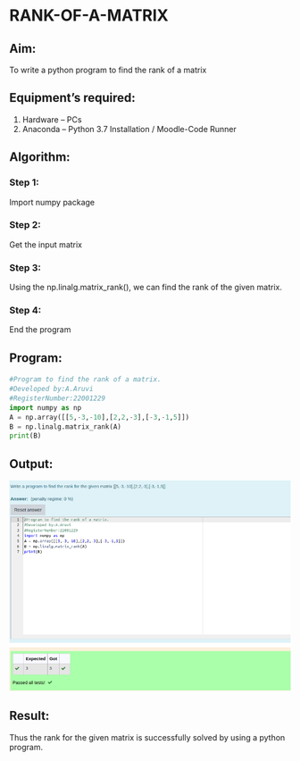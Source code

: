 # RANK-OF-A-MATRIX

## Aim:

To write a python program to find the rank of a matrix

## Equipment’s required:

1. 	Hardware – PCs
2. 	Anaconda – Python 3.7 Installation / Moodle-Code Runner

## Algorithm:

### Step 1: 
Import numpy package

### Step 2:
Get the input matrix

### Step 3: 
Using the np.linalg.matrix_rank(), we can find the rank of the given matrix.

### Step 4:
End the program


## Program:
```python
#Program to find the rank of a matrix.
#Developed by:A.Aruvi 
#RegisterNumber:22001229
import numpy as np
A = np.array([[5,-3,-10],[2,2,-3],[-3,-1,5]])
B = np.linalg.matrix_rank(A)
print(B)
```

## Output:
![](./rank.png)

## Result:

Thus the rank for the given matrix is successfully solved by  using a python program.
